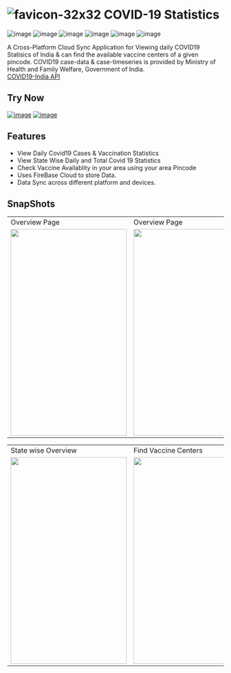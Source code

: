
# ![favicon-32x32](https://user-images.githubusercontent.com/68506823/128122053-da6b0ed7-5bf9-4b2b-884d-0a9a9df47042.png) COVID-19 Statistics 


![image](https://img.shields.io/badge/Flutter-02569B?style=for-the-badge&logo=flutter&logoColor=white)
![image](https://img.shields.io/badge/Dart-0175C2?style=for-the-badge&logo=dart&logoColor=white)
![image](https://img.shields.io/badge/firebase-ffca28?style=for-the-badge&logo=firebase&logoColor=black)
![image](https://img.shields.io/badge/Material--UI-0081CB?style=for-the-badge&logo=material-ui&logoColor=white)
![image](https://img.shields.io/badge/Google%20Analytics-E37400?style=for-the-badge&logo=google%20analytics&logoColor=white)
![image](https://img.shields.io/badge/Visual_Studio_Code-0078D4?style=for-the-badge&logo=visual%20studio%20code&logoColor=white)
<!-- ![image](https://img.shields.io/badge/{TEXT}-{HEX-COLOR}?style=for-the-badge&logo={LOGO-NAME}&logoColor=white) -->


A Cross-Platform Cloud Sync Application for Viewing daily COVID19 Statisics of India & can find the available vaccine centers of a given pincode.
COVID19 case-data & case-timeseries is provided by Ministry of Health and Family Welfare, Government of India.
<br>
<a href="https://api.covid19india.org/" target="_blank"> COVID19-India API </a>


## Try Now
<a href="https://github.com/utgupta27/covid19_stats/releases/download/1.0/Covid19_Statistics_v1.0.apk" target="_blank">![image](https://img.shields.io/badge/Android-3DDC84?style=for-the-badge&logo=android&logoColor=white)</a> <a href="https://learningfirebase-7cd69.web.app/" target="_blank">![image](https://img.shields.io/badge/Google_chrome-4285F4?style=for-the-badge&logo=Google-chrome&logoColor=white)</a>


<!--     https://task-organiser-d08f8.web.app/ -->


## Features
  - View Daily Covid19 Cases & Vaccination Statistics
  - View State Wise Daily and Total Covid 19 Statistics
  - Check Vaccine Availablity in your area using your area Pincode
  - Uses FireBase Cloud to store Data.
  - Data Sync across different platform and devices.

<!-- ![Screenshot_20210804_101026_com example covid19_stats](https://user-images.githubusercontent.com/68506823/128123342-1b72e9b5-c5cf-4a41-aded-51ac8aa15d42.jpg)
![Screenshot_20210804_101037_com example covid19_stats](https://user-images.githubusercontent.com/68506823/128123351-dd23a0a4-060b-42db-935b-c2d2bd839bb7.jpg)
![Screenshot_20210804_101054_com example covid19_stats](https://user-images.githubusercontent.com/68506823/128123367-0f71cc2a-b247-4eac-9a74-77c23705d5b0.jpg)
![Screenshot_20210804_101200_com example covid19_stats](https://user-images.githubusercontent.com/68506823/128123390-a7ccb76e-e18e-41a3-aa1e-5c1a8f406022.jpg)
![Screenshot_20210804_101100_com example covid19_stats](https://user-images.githubusercontent.com/68506823/128123403-9e57d409-6a9e-4fd7-9e67-7b5d82c9d7a1.jpg)
![Screenshot_20210804_101123_com example covid19_stats](https://user-images.githubusercontent.com/68506823/128123412-fb1fdebe-77eb-4e02-99ad-e616a658b9b3.jpg) -->

## SnapShots
<table>
  <tr>
    <td>Overview Page</td>
     <td>Overview Page</td>
    <td>Cases State Wise</td>
  </tr>
  <tr>
    <td><img src="https://user-images.githubusercontent.com/68506823/128123342-1b72e9b5-c5cf-4a41-aded-51ac8aa15d42.jpg" width=270 height=480></td>
    <td><img src="https://user-images.githubusercontent.com/68506823/128123351-dd23a0a4-060b-42db-935b-c2d2bd839bb7.jpg" width=270 height=480></td>
    <td><img src="https://user-images.githubusercontent.com/68506823/128123367-0f71cc2a-b247-4eac-9a74-77c23705d5b0.jpg" width=270 height=480></td>
  </tr>
 </table>
 
 <table>
  <tr>
    <td>State wise Overview</td>
     <td>Find Vaccine Centers</td>
    <td>Available Centers</td>
  </tr>
  <tr>
    <td><img src="https://user-images.githubusercontent.com/68506823/128123390-a7ccb76e-e18e-41a3-aa1e-5c1a8f406022.jpg" width=270 height=480></td>
    <td><img src="https://user-images.githubusercontent.com/68506823/128123403-9e57d409-6a9e-4fd7-9e67-7b5d82c9d7a1.jpg" width=270 height=480></td>
    <td><img src="https://user-images.githubusercontent.com/68506823/128123412-fb1fdebe-77eb-4e02-99ad-e616a658b9b3.jpg" width=270 height=480></td>
  </tr>
 </table>

